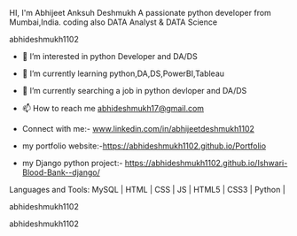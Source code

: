 HI, I'm Abhijeet Anksuh Deshmukh
A passionate python developer from Mumbai,India.
coding
also
DATA Analyst & DATA Science 

abhideshmukh1102

- 👀 I’m interested in python Developer and DA/DS
 
- 🌱 I’m currently learning python,DA,DS,PowerBI,Tableau

- 💞️ I’m currently searching a job in python devloper and DA/DS

- 📫 How to reach me abhideshmukh17@gmail.com
  
- Connect with me:- www.linkedin.com/in/abhijeetdeshmukh1102

- my portfolio website:-https://abhideshmukh1102.github.io/Portfolio

- my Django python project:- https://abhideshmukh1102.github.io/Ishwari-Blood-Bank--django/


Languages and Tools:
MySQL | HTML | CSS | JS | HTML5 | CSS3 | Python | 

abhideshmukh1102

abhideshmukh1102


 

<!---
abhideshmukh1102/abhideshmukh1102 is a ✨ special ✨ repository because its `README.md` (this file) appears on your GitHub profile.
You can click the Preview link to take a look at your changes.
--->
